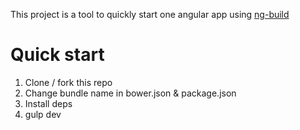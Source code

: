 This project is a tool to quickly start one angular app using [ng-build](https://github.com/izeau/ng-build)

# Quick start

1. Clone / fork this repo
2. Change bundle name in bower.json & package.json
3. Install deps
4. gulp dev
